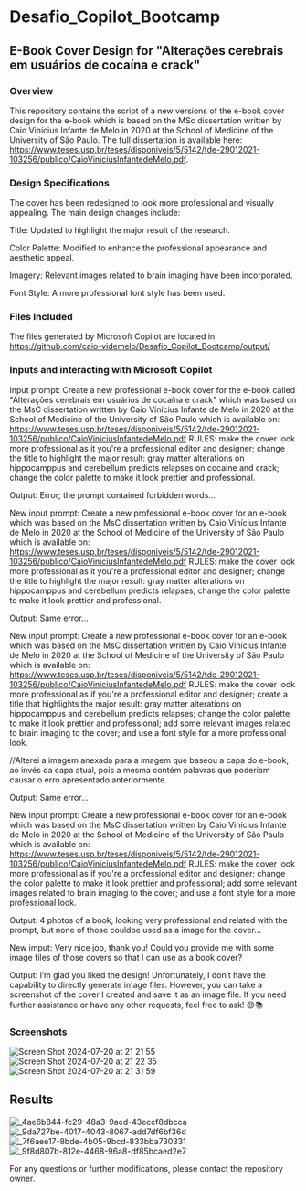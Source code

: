 # Desafio_Copilot_Bootcamp
## E-Book Cover Design for "Alterações cerebrais em usuários de cocaína e crack"

### Overview
This repository contains the script of a new versions of the e-book cover design for the e-book which is based on the MSc dissertation written by Caio Vinícius Infante de Melo in 2020 at the School of Medicine of the University of São Paulo. The full dissertation is available here: https://www.teses.usp.br/teses/disponiveis/5/5142/tde-29012021-103256/publico/CaioViniciusInfantedeMelo.pdf.

### Design Specifications
The cover has been redesigned to look more professional and visually appealing. The main design changes include:

Title: Updated to highlight the major result of the research.

Color Palette: Modified to enhance the professional appearance and aesthetic appeal.

Imagery: Relevant images related to brain imaging have been incorporated.

Font Style: A more professional font style has been used.

### Files Included

The files generated by Microsoft Copilot are located in https://github.com/caio-videmelo/Desafio_Copilot_Bootcamp/output/

### Inputs and interacting with Microsoft Copilot

Input prompt: Create a new professional e-book cover for the e-book called "Alterações cerebrais em usuários de cocaína e crack" which was based on the MsC dissertation written by Caio Vinícius Infante de Melo in 2020 at the School of Medicine of the University of São Paulo which is available on: https://www.teses.usp.br/teses/disponiveis/5/5142/tde-29012021-103256/publico/CaioViniciusInfantedeMelo.pdf
RULES: make the cover look more professional as it you're a professional editor and designer; change the title to highlight the major result: gray matter alterations on hippocamppus and cerebellum predicts relapses on cocaine and crack; change the color palette to make it look prettier and professional.

Output: Error; the prompt contained forbidden words…

New input prompt: Create a new professional e-book cover for an e-book which was based on the MsC dissertation written by Caio Vinícius Infante de Melo in 2020 at the School of Medicine of the University of São Paulo which is available on: https://www.teses.usp.br/teses/disponiveis/5/5142/tde-29012021-103256/publico/CaioViniciusInfantedeMelo.pdf
RULES: make the cover look more professional as it you're a professional editor and designer; change the title to highlight the major result: gray matter alterations on hippocamppus and cerebellum predicts relapses; change the color palette to make it look prettier and professional.

Output: Same error…

New input prompt: Create a new professional e-book cover for an e-book which was based on the MsC dissertation written by Caio Vinícius Infante de Melo in 2020 at the School of Medicine of the University of São Paulo which is available on: https://www.teses.usp.br/teses/disponiveis/5/5142/tde-29012021-103256/publico/CaioViniciusInfantedeMelo.pdf
RULES: make the cover look more professional as if you're a professional editor and designer; create a title that highlights the major result: gray matter alterations on hippocamppus and cerebellum predicts relapses; change the color palette to make it look prettier and professional; add some relevant images related to brain imaging to the cover; and use a font style for a more professional look.

//Alterei a imagem anexada para a imagem que baseou a capa do e-book, ao invés da capa atual, pois a mesma contém palavras que poderiam causar o erro apresentado anteriormente.

Output: Same error…

New input prompt: Create a new professional e-book cover for an e-book which was based on the MsC dissertation written by Caio Vinícius Infante de Melo in 2020 at the School of Medicine of the University of São Paulo which is available on: https://www.teses.usp.br/teses/disponiveis/5/5142/tde-29012021-103256/publico/CaioViniciusInfantedeMelo.pdf
RULES: make the cover look more professional as if you're a professional editor and designer; change the color palette to make it look prettier and professional; add some relevant images related to brain imaging to the cover; and use a font style for a more professional look.

Output: 4 photos of a book, looking very professional and related with the prompt, but none of those couldbe used as a image for the cover…

New imput: Very nice job, thank you! Could you provide me with some image files of those covers so that I can use as a book cover?

Output: I’m glad you liked the design! Unfortunately, I don’t have the capability to directly generate image files. However, you can take a screenshot of the cover I created and save it as an image file. If you need further assistance or have any other requests, feel free to ask! 😊📚

### Screenshots

![Screen Shot 2024-07-20 at 21 21 55](https://github.com/user-attachments/assets/1cd1bcdb-bedc-4079-80ce-6e2460c0bc46)
![Screen Shot 2024-07-20 at 21 22 35](https://github.com/user-attachments/assets/974b58ba-b31c-46cf-bf42-15d4ccf8dcb8)
![Screen Shot 2024-07-20 at 21 31 59](https://github.com/user-attachments/assets/b71ad350-9149-4192-b223-1e67b8028846)

## Results

![_4ae6b844-fc29-48a3-9acd-43eccf8dbcca](https://github.com/user-attachments/assets/a48be2d1-2653-4309-a244-07d5e232487f)
![_9da727be-4017-4043-8067-add7df6bf36d](https://github.com/user-attachments/assets/3a40fda1-b47e-4b6a-99da-6aba8479003f)
![_7f6aee17-8bde-4b05-9bcd-833bba730331](https://github.com/user-attachments/assets/c211a47b-1b6f-4106-8e28-0a24d951046c)
![_9f8d807b-812e-4468-96a8-df85bcaed2e7](https://github.com/user-attachments/assets/847560a0-c254-4fa3-ab5a-415983faeedd)


For any questions or further modifications, please contact the repository owner.
